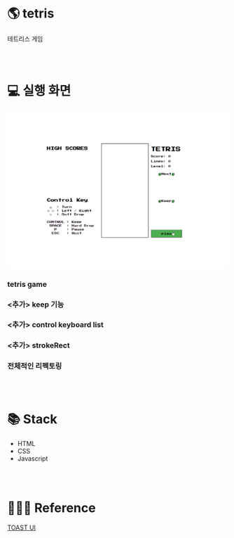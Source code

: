 # 🌎 tetris

테트리스 게임

<br><br>

# 💻 실행 화면

![Alt Text](https://github.com/ssoonD/tetris/blob/main/gif/tetris.gif)
<br>

### tetris game

### <추가> keep 기능

### <추가> control keyboard list

### <추가> strokeRect

### 전체적인 리펙토링

<br><br>

# 📚 Stack

- HTML
- CSS
- Javascript

<br><br>

# 👩🏻‍🏫 Reference

[TOAST UI](https://ui.toast.com/weekly-pick/ko_20191216)
